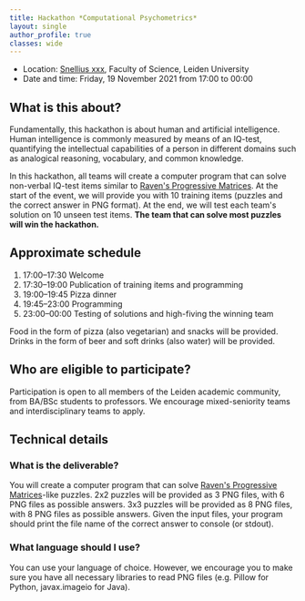 ```yaml
---
title: Hackathon *Computational Psychometrics*
layout: single
author_profile: true
classes: wide
---
```


- Location: [Snellius xxx](https://goo.gl/maps/2R1QxpEoGojjvriu7), Faculty of Science, Leiden University
- Date and time: Friday, 19 November 2021 from 17:00 to 00:00

## What is this about?
Fundamentally, this hackathon is about human and artificial intelligence. Human intelligence is commonly measured by means of an IQ-test, quantifying the intellectual capabilities of a person in different domains such as analogical reasoning, vocabulary, and common knowledge. 

In this hackathon, all teams will create a computer program that can solve non-verbal IQ-test items similar to [Raven's Progressive Matrices](https://en.wikipedia.org/wiki/Raven%27s_Progressive_Matrices). At the start of the event, we will provide you with 10 training items (puzzles and the correct answer in PNG format). At the end, we will test each team's solution on 10 unseen test items. **The team that can solve most puzzles will win the hackathon.**

## Approximate schedule
1. 17:00–17:30 Welcome
2. 17:30–19:00 Publication of training items and programming
3. 19:00–19:45 Pizza dinner
4. 19:45–23:00 Programming
5. 23:00–00:00 Testing of solutions and high-fiving the winning team

Food in the form of pizza (also vegetarian) and snacks will be provided. Drinks in the form of beer and soft drinks (also water) will be provided.

## Who are eligible to participate?
Participation is open to all members of the Leiden academic community, from BA/BSc students to professors. We encourage mixed-seniority teams and interdisciplinary teams to apply.


## Technical details
### What is the deliverable?
You will create a computer program that can solve [Raven's Progressive Matrices](https://en.wikipedia.org/wiki/Raven%27s_Progressive_Matrices)-like puzzles. 2x2 puzzles will be provided as 3 PNG files, with 6 PNG files as possible answers. 3x3 puzzles will be provided as 8 PNG files, with 8 PNG files as possible answers. Given the input files, your program should print the file name of the correct answer to console (or stdout).

### What language should I use?
You can use your language of choice. However, we encourage you to make sure you have all necessary libraries to read PNG files (e.g. Pillow for Python, javax.imageio for Java).

